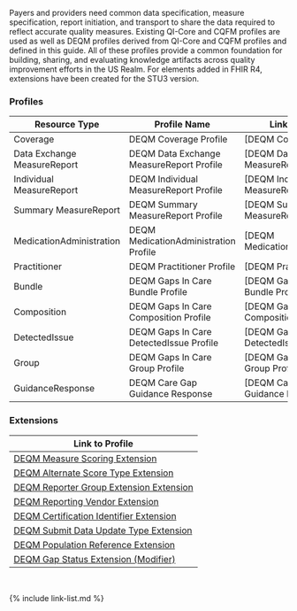 
Payers and providers need common data specification, measure specification, report initiation, and transport to share the data required to reflect accurate quality measures. Existing QI-Core and CQFM profiles are used as well as DEQM profiles derived from QI-Core and CQFM profiles and defined in this guide. All of these profiles provide a common foundation for building, sharing, and evaluating knowledge artifacts across quality improvement efforts in the US Realm.  For elements added in FHIR R4, extensions have been created for the STU3 version.

### Profiles

|Resource Type|Profile Name|Link to Profile|
|---|---|---|
|Coverage|DEQM Coverage Profile|[DEQM Coverage]|
|Data Exchange MeasureReport|DEQM Data Exchange MeasureReport Profile|[DEQM Data Exchange MeasureReport Profile]|
|Individual MeasureReport|DEQM Individual MeasureReport Profile|[DEQM Individual MeasureReport Profile]|
|Summary MeasureReport|DEQM Summary MeasureReport Profile|[DEQM Summary MeasureReport Profile]|
|MedicationAdministration|DEQM MedicationAdministration Profile|[DEQM MedicationAdministration]|
|Practitioner|DEQM Practitioner Profile|[DEQM Practitioner]|
|Bundle|DEQM Gaps In Care Bundle Profile|[DEQM Gaps In Care Bundle Profile]|
|Composition|DEQM Gaps In Care Composition Profile|[DEQM Gaps In Care Composition Profile]|
|DetectedIssue|DEQM Gaps In Care DetectedIssue Profile|[DEQM Gaps In Care DetectedIssue Profile]|
|Group|DEQM Gaps In Care Group Profile|[DEQM Gaps In Care Group Profile]|
|GuidanceResponse|DEQM Care Gap Guidance Response|[DEQM Care Gap Guidance Response]|

### Extensions

|Link to Profile|
|---|
|[DEQM Measure Scoring Extension](StructureDefinition-extension-measureScoring.html)|
|[DEQM Alternate Score Type Extension](StructureDefinition-extension-alternateScoreType.html)|
|[DEQM Reporter Group Extension Extension](StructureDefinition-extension-reporterGroup.html)|
|[DEQM Reporting Vendor Extension](StructureDefinition-extension-reportingVendor.html)|
|[DEQM Certification Identifier Extension](StructureDefinition-extension-certificationIdentifier.html)|
|[DEQM Submit Data Update Type Extension](StructureDefinition-extension-submitDataUpdateType.html)|
|[DEQM Population Reference Extension](StructureDefinition-extension-populationReference.html)|
|[DEQM Gap Status Extension (Modifier)](StructureDefinition-extension-gapStatus.html)|

<br />

{% include link-list.md %}
